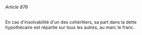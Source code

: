 ###### Article 876

En cas d'insolvabilité d'un des cohéritiers, sa part dans la dette hypothécaire est répartie sur tous les autres, au marc le franc.

